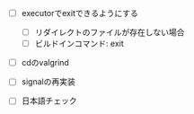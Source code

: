 - [ ] executorでexitできるようにする
  - [ ] リダイレクトのファイルが存在しない場合
  - [ ] ビルドインコマンド: exit
- [ ] cdのvalgrind
- [ ] signalの再実装
- [ ] 日本語チェック

